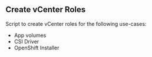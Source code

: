 ## Create vCenter Roles

Script to create vCenter roles for the following use-cases:
 - App volumes
 - CSI Driver
 - OpenShift Installer

